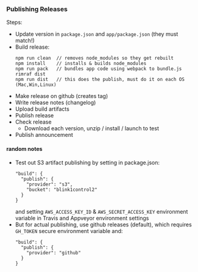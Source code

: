 ### Publishing Releases

Steps:
- Update version in `package.json` and `app/package.json` (they must match!)
- Build release:
    ```
    npm run clean  // removes node_modules so they get rebuilt
    npm install    // installs & builds node_modules
    npm run pack   // bundles app code using webpack to bundle.js
    rimraf dist
    npm run dist   // this does the publish, must do it on each OS (Mac,Win,Linux)
    ```
- Make release on github (creates tag)
- Write release notes (changelog)
- Upload build artifacts
- Publish release
- Check release
    - Download each version, unzip / install / launch to test
- Publish announcement




#### random notes
- Test out S3 artifact publishing by setting in package.json:
    ```
    "build": {
      "publish": {
        "provider": "s3",
        "bucket": "blink1control2"
      }
    }
    ```
  and setting `AWS_ACCESS_KEY_ID` & `AWS_SECRET_ACCESS_KEY` environment variable in Travis and Appveyor environment settings
- But for actual publishing, use github releases (default), which requires `GH_TOKEN` secure environment variable and:
    ```
    "build": {
      "publish": {
        "provider": "github"
      }
    }

